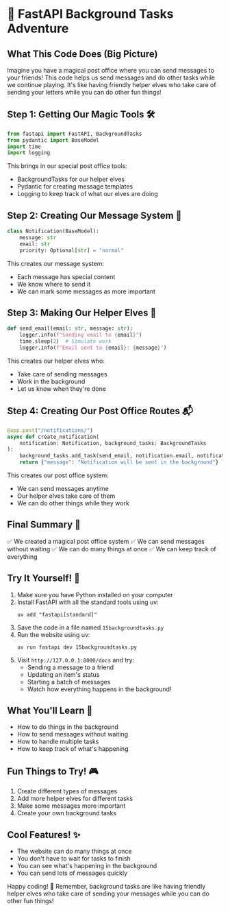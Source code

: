 # 🌟 FastAPI Background Tasks Adventure

## What This Code Does (Big Picture)
Imagine you have a magical post office where you can send messages to your friends! This code helps us send messages and do other tasks while we continue playing. It's like having friendly helper elves who take care of sending your letters while you can do other fun things! 

## Step 1: Getting Our Magic Tools 🛠️
```python
from fastapi import FastAPI, BackgroundTasks
from pydantic import BaseModel
import time
import logging
```
This brings in our special post office tools:
- BackgroundTasks for our helper elves
- Pydantic for creating message templates
- Logging to keep track of what our elves are doing

## Step 2: Creating Our Message System 📨
```python
class Notification(BaseModel):
    message: str
    email: str
    priority: Optional[str] = "normal"
```
This creates our message system:
- Each message has special content
- We know where to send it
- We can mark some messages as more important

## Step 3: Making Our Helper Elves 🧝
```python
def send_email(email: str, message: str):
    logger.info(f"Sending email to {email}")
    time.sleep(2)  # Simulate work
    logger.info(f"Email sent to {email}: {message}")
```
This creates our helper elves who:
- Take care of sending messages
- Work in the background
- Let us know when they're done

## Step 4: Creating Our Post Office Routes 📬
```python
@app.post("/notifications/")
async def create_notification(
    notification: Notification, background_tasks: BackgroundTasks
):
    background_tasks.add_task(send_email, notification.email, notification.message)
    return {"message": "Notification will be sent in the background"}
```
This creates our post office system:
- We can send messages anytime
- Our helper elves take care of them
- We can do other things while they work

## Final Summary 📌
✅ We created a magical post office system
✅ We can send messages without waiting
✅ We can do many things at once
✅ We can keep track of everything

## Try It Yourself! 🚀
1. Make sure you have Python installed on your computer
2. Install FastAPI with all the standard tools using uv:
   ```
   uv add "fastapi[standard]"
   ```
3. Save the code in a file named `15backgroundtasks.py`
4. Run the website using uv:
   ```
   uv run fastapi dev 15backgroundtasks.py
   ```
5. Visit `http://127.0.0.1:8000/docs` and try:
   - Sending a message to a friend
   - Updating an item's status
   - Starting a batch of messages
   - Watch how everything happens in the background!

## What You'll Learn 🧠
- How to do things in the background
- How to send messages without waiting
- How to handle multiple tasks
- How to keep track of what's happening

## Fun Things to Try! 🎮
1. Create different types of messages
2. Add more helper elves for different tasks
3. Make some messages more important
4. Create your own background tasks

## Cool Features! ✨
- The website can do many things at once
- You don't have to wait for tasks to finish
- You can see what's happening in the background
- You can send lots of messages quickly

Happy coding! 🎉 Remember, background tasks are like having friendly helper elves who take care of sending your messages while you can do other fun things! 